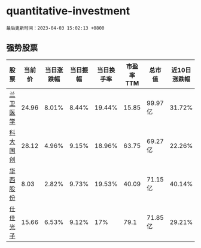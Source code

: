 # quantitative-investment

`最后更新时间：2023-04-03 15:02:13 +0800`

## 强势股票

|股票|当前价|当日涨跌幅|当日振幅|当日换手率|市盈率TTM|总市值|近10日涨跌幅|
|----|----|----|----|----|----|----|----|
|[兰卫医学](https://xueqiu.com/S/SZ301060)|24.96|8.01%|8.44%|19.44%|15.85|99.97亿|31.72%|
|[科大国创](https://xueqiu.com/S/SZ300520)|28.12|4.96%|9.15%|18.96%|63.75|69.27亿|22.26%|
|[华西股份](https://xueqiu.com/S/SZ000936)|8.03|2.82%|9.73%|19.53%|40.09|71.15亿|40.14%|
|[仕佳光子](https://xueqiu.com/S/SH688313)|15.66|6.53%|9.12%|17%|79.1|71.85亿|29.21%|
